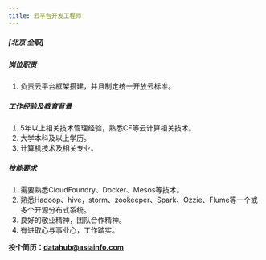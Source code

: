 ```yaml
---
title: 云平台开发工程师
---
```


##### **[北京  全职]**

##### 岗位职责
1. 负责云平台框架搭建，并且制定统一开放云标准。

##### 工作经验及教育背景
1. 5年以上相关技术管理经验，熟悉CF等云计算相关技术。
2. 大学本科及以上学历。
3. 计算机技术及相关专业。

##### 技能要求
1. 需要熟悉CloudFoundry、Docker、Mesos等技术。
2. 熟悉Hadoop、hive，storm、zookeeper、Spark、Ozzie、Flume等一个或多个开源分布式系统。
3. 良好的敬业精神，团队合作精神。
4. 有进取心与事业心，工作踏实。

**投个简历：datahub@asiainfo.com**